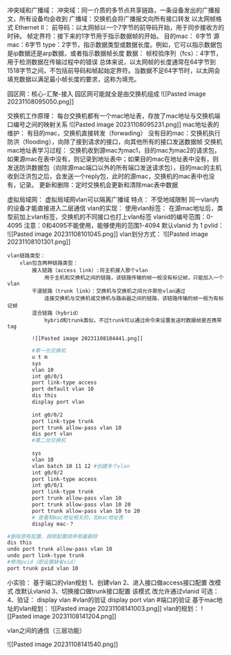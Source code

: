 冲突域和广播域：
	冲突域：同一介质的多节点共享链路，一条设备发出的广播报文，所有设备均会收到
	广播域：交换机会将广播报文向所有接口转发
以太网帧格式
	Ethernet II：
		前导码：以太网帧以一个7字节的前导码开始，用于同步接收方的时钟。
		帧定界符：接下来的1字节用于指示数据帧的开始。
		目的mac： 6字节
		源mac：6字节
		type：2字节，指示数据类型或数据长度。例如，它可以指示数据包是ip数据还是arp数据，或者指示数据帧长度
		数据：
		帧校验序列（fcs）：4字节，用于检测数据在传输过程中的错误
	总体来说，以太网帧的长度通常在64字节到1518字节之间，不包括前导码和帧起始定界符。当数据不足64字节时，以太网会填充数据以满足最小帧长度的要求，这称为填充。

园区网：核心-汇聚-接入
园区网可能就全是由交换机组成
![[Pasted image 20231108095050.png]]

交换机工作原理：
	每台交换机都有一个mac地址表，存放了mac地址与交换机端口编号之间的映射关系
	![[Pasted image 20231108095231.png]]
	mac地址表的维护：
		有目的mac，交换机直接转发（forwading）
		没有目的mac：交换机执行防洪（flooding），向除了接到请求的接口，向其他所有的接口发送数据帧
	交换机mac地址表学习过程：
	交换机收到源mac为mac1，目的mac为mac2的请求包，如果源mac在表中没有，则记录到地址表中；如果目的mac在地址表中没有，则发送防洪数据包（向除源mac端口以外的所有端口发送请求包），目的mac的主机收到泛洪包之后，会发送一个reply包，此时的源mac，交换机的mac表中也没有，记录。
	更新和删除：定时交换机会更新和清除mac表中数据


虚拟局域网：
	虚拟局域网vlan可以隔离广播域
	特点：
		不受地域限制
		同一vlan内的设备才能直接进入二层通信
	vlan的实现：
		使用vlan标签：
			在源mac地址后，类型前加上vlan标签，交换机的不同接口也打上vlan标签
			vlanid的编号范围：0-4095 
			注意：0和4095不能使用，能够使用的范围1-4094
					默认vlanid 为 1 
			pvlid：
			![[Pasted image 20231108101045.png]]
		vlan划分方式：
		![[Pasted image 20231108101301.png]]

	vlan链路类型：
		vlan包含两种链路类型：
			接入链路（access link）:将主机接入那个vlan
				用于主机和交换机之间的链路，该链路传输的帧一般没有标记帧，只能加入一个vlan
			干道链路（trunk link）：交换机与交换机之间允许那些vlan通过
				连接交换机与交换机或交换机与路由器之间的链路，该链路传输的帧一般为有标记帧
			混合链路（hybrid）
				hybrid和trunk类似，不过trunk可以通过命令来设置发送时数据帧是否携带tag
			
			![[Pasted image 20231108104441.png]]

```bash
		#第一台交换机
		u t m
		sys
		vlan 10
		int g0/0/1
		port link-type access
		port default vlan 10
		dis this
		display port vlan
		
		int g0/0/2
		port link-type trunk
		port trunk allow-pass vlan 10
		dis port vlan
		#第二台交换机
		
		sys 
		vlan 10
		vlan batch 10 11 12 #创建多个vlan
		int g0/0/2
		port link-type access
		int g0/0/1
		port link-type trunk
		port trunk allow-pass vlan 10
		port trunk allow-pass vlan 10 20
		port trunk allow-pass vlan 10 to 20
		# 查看和mac地址相关的，如mac地址表
		display mac-？
```
```bash
#删除原有配置，按照配置顺序倒着删除
dis this
undo port trunk allow-pass vlan 10
undo port link-type trunk
#修改pvid（即设置缺省vid）
port trunk pvid vlan 10
```
小实验：
	基于端口的vlan规划
		1、创建vlan
		2、进入接口做access接口配置
				改模式 改默认vlanid
		3、切换接口做trunk接口配置
				该模式 改允许通过vlanid
				可选：
		4、验证：
		display vlan #vlan的验证
		display port vlan #端口的验证
	基于mac地址的vlan规划：
		![[Pasted image 20231108141003.png]]
vlan的规划：
![[Pasted image 20231108141204.png]]




vlan之间的通信（三层功能）

![[Pasted image 20231108141540.png]]

```bash


```